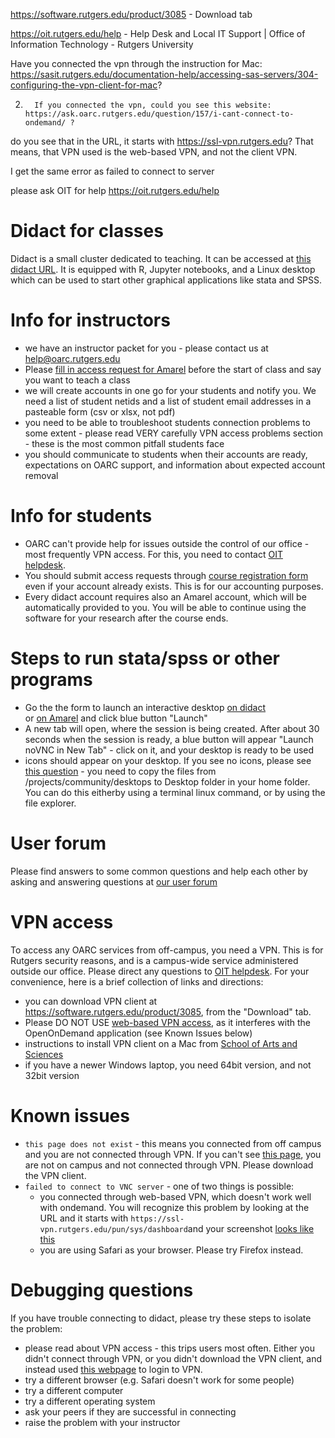 

https://software.rutgers.edu/product/3085  - Download tab

https://oit.rutgers.edu/help - Help Desk and Local IT Support | Office of Information Technology - Rutgers University


Have you connected the vpn through the instruction for Mac: https://sasit.rutgers.edu/documentation-help/accessing-sas-servers/304-configuring-the-vpn-client-for-mac? 


2.       If you connected the vpn, could you see this website: https://ask.oarc.rutgers.edu/question/157/i-cant-connect-to-ondemand/ ?



do you see that in the URL, it starts with https://ssl-vpn.rutgers.edu? That means, that VPN used is the web-based VPN, and not the client VPN. 


I get the same error as failed to connect to server

please ask OIT for help https://oit.rutgers.edu/help

# Didact for classes

Didact is a small cluster dedicated to teaching. It can be accessed at [this didact URL](https://didact.oarc.rutgers.edu/). It is equipped with R, Jupyter notebooks, and a Linux desktop which can be used to start other graphical applications like stata and SPSS. 

# Info for instructors

- we have an instructor packet for you - please contact us at help@oarc.rutgers.edu
- Please [fill in access request for Amarel](https://oarc.rutgers.edu/access) before the start of class and say you want to teach a class
- we will create accounts in one go for your students and notify you. We need a list of student netids and a list of student email addresses in a pasteable form (csv or xlsx, not pdf)
- you need to be able to troubleshoot students connection problems to some extent - please read VERY carefully VPN access problems section - these is the most common pitfall students face
- you should communicate to students when their accounts are ready, expectations on OARC support, and information about expected account removal


# Info for students

- OARC can't provide help for issues outside the control of our office - most frequently VPN access. For this, you need to contact [OIT helpdesk](https://oit.rutgers.edu/help). 
- You should submit access requests through [course registration form](https://oarc.rutgers.edu/course-registration-form/) even if your account already exists. This is for our accounting purposes. 
- Every didact account requires also an Amarel account, which will be automatically provided to you. You will be able to continue using the software for your research after the course ends.

# Steps to run stata/spss or other programs

- Go the the form to launch an interactive desktop [on didact](https://didact.oarc.rutgers.edu/pun/sys/dashboard/batch_connect/sys/bc_desktop/didact/session_contexts/new)  
or [on Amarel](https://ondemand.hpc.rutgers.edu/pun/sys/dashboard/batch_connect/sys/bc_desktop_local/session_contexts/new) and click blue button "Launch"
- A new tab will open, where the session is being created. After about 30 seconds when the session is ready, a blue button will appear "Launch noVNC in New Tab" - click on it, and your desktop is ready to be used
- icons should appear on your desktop. If you see no icons, please see [this question](https://ask.oarc.rutgers.edu/question/55/how-can-i-get-icons-on-amarel-desktop/) - you need to copy the files from /projects/community/desktops to Desktop folder in your home folder. You can do this eitherby using a terminal linux command, or by using the file explorer. 

# User forum

Please find answers to some common questions and help each other by asking and answering questions at [our user forum](https://ask.oarc.rutgers.edu/questions/)

# VPN access

To access any OARC services from off-campus, you need a VPN. This is for Rutgers security reasons, and is a campus-wide service administered outside our office. Please direct any questions to [OIT helpdesk](https://oit.rutgers.edu/help). For your convenience, here is a brief collection of links and directions: 

- you can download VPN client at https://software.rutgers.edu/product/3085, from the "Download" tab. 
- Please DO NOT USE [web-based VPN access](https://ssl-vpn.rutgers.edu/), as it interferes with the OpenOnDemand application (see Known Issues below)
- instructions to install VPN client on a Mac from [School of Arts and Sciences](https://sasit.rutgers.edu/documentation-help/accessing-sas-servers/304-configuring-the-vpn-client-for-mac)
- if you have a newer Windows laptop, you need 64bit version, and not 32bit version

# Known issues

- `this page does not exist` - this means you connected from off campus and you are not connected through VPN. If you can't see [this page](https://ask.oarc.rutgers.edu), you are not on campus and not connected through VPN. Please download the VPN client. 
- `failed to connect to VNC server` - one of two things is possible: 
  * you connected through web-based VPN, which doesn't work well with ondemand. You will recognize this problem by looking at the URL and it starts with `https://ssl-vpn.rutgers.edu/pun/sys/dashboard`and your screenshot [looks like this](cant_connect_to_vnc_server.png)
  * you are using Safari as your browser. Please try Firefox instead. 

# Debugging questions

If you have trouble connecting to didact, please try these steps to isolate the problem: 

- please read about VPN access - this trips users most often. Either you didn't connect through VPN, or you didn't download the VPN client, and instead used [this webpage](https://ssl-vpn.rutgers.edu/) to login to VPN. 
- try a different browser (e.g. Safari doesn't work for some people)
- try a different computer
- try a different operating system
- ask your peers if they are successful in connecting
- raise the problem with your instructor


